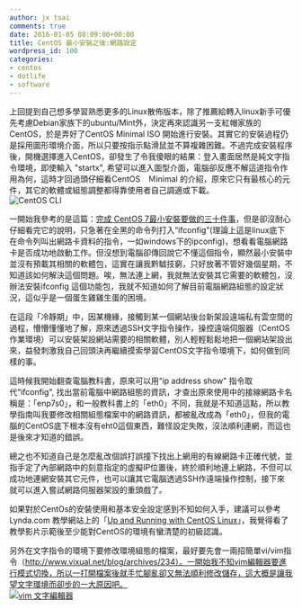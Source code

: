 ```yaml
---
author: jx tsai
comments: true
date: 2016-01-05 08:09:00+00:00
title: CentOS 最小安裝之後:網路設定
wordpress_id: 100
categories:
- centos
- dotlife
- software
---
```


上回提到自己想多學習熟悉更多的Linux散佈版本，除了推薦給轉入linux新手可優先考慮Debian家族下的ubuntu/Mint外，決定再來認識另一支紅帽家族的CentOS，於是弄好了CentOS Minimal ISO 開始進行安裝。其實它的安裝過程仍是採用圖形環境介面，所以只要按指示點滑鼠並不算複雜困難。不過完成安裝程序後，開機選擇進入CentOS，卻發生了令我傻眼的結果：登入畫面居然是純文字指令環境，即使輸入 "startx", 希望可以進入圖型介面，電腦卻反應不解這道指令作用為何，這時才回過頭仔細看CentOS　Ｍinimal 的介紹，原來它只有最核心的元件，其它的軟體或組態調整都得靠使用者自己調適或下載。  
![CentOS CLI](https://4.bp.blogspot.com/-XRrnIEllnHc/V35pi7Y0FTI/AAAAAAAAKWk/bgrGBpuRiB4SXBUbeOMGWeTY5yLSqzMQACLcB/s320/centos-set-server-time.jpg)  
  
一開始我參考的是這篇：[完成 CentOS 7最小安裝要做的三十件事](https://linux.cn/article-5341-1.html)，但是卻沒耐心仔細看完它的說明，只急著在全黑的命令列打入“ifconfig”(理論上這是linux底下在命令列叫出網路卡資料的指令，一如windows下的ipconfig)，想看看電腦網路卡是否成功地啟動工作。但沒想到電腦卻傳回說它不懂這個指令，顯然最小安裝中並沒有預載其相關的軟體包，這實在讓我黔驉技窮，只好放著不管好幾個星期，不知道該如何解決這個問題。唉，無法連上網，我就無法安裝其它需要的軟體包，沒辦法安裝ifconfig 這個功能包，我就不知道如何了解目前電腦網路組態的設定狀況，這似乎是一個蛋生雞雞生蛋的困境。  
  
在這段「冷靜期」中，因某機緣，接觸到某一個網站後台新架設遠端私有雲空間的過程，懵懵懂懂地了解，原來透過SSH文字指令操作，操控遠端伺服器（CentOS作業環境）可以安裝架設網站需要的相關軟體，別人輕輕鬆鬆地把一個網站架設出來，益發刺激我自己回頭決再繼續摸索學習CentOS文字指令環境下，如何做到同樣的事。  
  
這時候我開始翻查電腦教科書，原來可以用“ip address show" 指令取代“ifconfig", 找出當前電腦中網路組態的資訊，才查出原來使用中的接線網路卡名稱是：「enp7s0」，和一般教科書上的「eth0」不同，我就是不知道這點，所以教學指南叫我要修改相關組態檔案中的網路資訊，都被亂改成為「eth0」，但我的電腦的CentOS底下根本沒有eht0這個東西，難怪設定失敗，沒法順利連網，而這也是後來才知道的錯誤。  
  
總之也不知道自己是怎麼亂改個誤打誤撞下找出上網用的有線網路卡正確代號，並指手定了內部網路中的刻意指定的虛擬IP位置後，終於順利地連上網路，不但可以成功地連網安裝其它元件，也可以讓其它電腦透過SSH作遠端操作控制，接下來就可以進入嘗試網路伺服器架設的重頭戲了。  
  
如果對於CentOs的安裝使用和基本安全設定感到不知如何入手，建議可以參考Lynda.com 教學網站上的「[Up and Running with CentOS Linux](http://www.lynda.com/CentOS-tutorials/Up-Running-CentOS-Linux/159633-2.html)」，我覺得看了教學影片示範後至少能對CentOS的環境有蠻清楚的初級認識。  
  
另外在文字指令的環境下要修改環境組態的檔案，最好要先會一兩招簡單vi/vim指令（http://www.vixual.net/blog/archives/234）。一開始我不知vim編輯器要進行模式切換，所以一打開檔案後就手忙腳亂卻又無法順利修改儲存，這大概是讓我望文字環境而卻步的一大原因吧。  
[![vim 文字編輯器 ](http://nmc.nchu.edu.tw/linux/images/vi.jpg)](http://nmc.nchu.edu.tw/linux/vi.htm)
